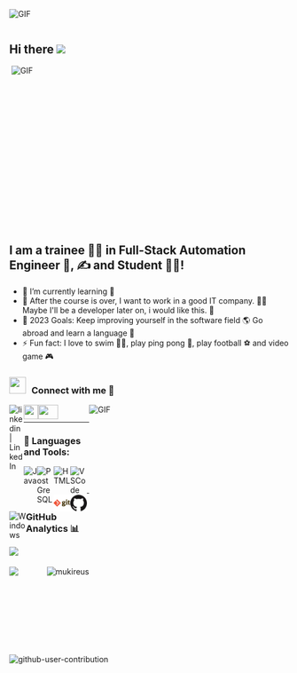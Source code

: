 <img align="right" alt="GIF" src="https://media0.giphy.com/headers/NoMansDream/Wsws43NM0zxF.gif" width="700" height="60" />

## Hi there <img src="https://media.giphy.com/media/hvRJCLFzcasrR4ia7z/giphy.gif" width="4%">

<img align="right" alt="GIF" src="https://github.com/abhisheknaiidu/abhisheknaiidu/blob/master/code.gif?raw=true" width="500" height="320" />

## I am a trainee 👨‍🎓 in Full-Stack Automation Engineer 🚀,  ✍ and Student 👨‍🎓!
- 🌱 I’m currently learning 🔭
- 👯 After the course is over, I want to work in a good IT company. 👩‍💻 Maybe I'll be a developer later on, i would like this. 🎨
- 🥅 2023 Goals: Keep improving yourself in the software field 🌎 Go abroad and learn a language 🤖
- ⚡ Fun fact: I love to swim 🏊‍♀️, play ping pong 🏓, play football ⚽️ and video game 🎮

<h3 align="left" > <img src="https://media.giphy.com/media/iY8CRBdQXODJSCERIr/giphy.gif" width="30" height="30" style="margin-right: 10px;">Connect with me 🤝 </h3>

[<img align="left" alt="linkedin | LinkedIn" width="26px" src="https://raw.githubusercontent.com/peterthehan/peterthehan/master/assets/linkedin.svg" />][linkedin]
[<img align="left" height="26" width="26" src="https://cdn.jsdelivr.net/npm/simple-icons@v4/icons/gmail.svg" />][gmail]
[<img align="left" height="26" width="36" src="https://user-images.githubusercontent.com/115114695/202043982-d6ee08d1-a3dc-4510-8361-6b30128b9bd9.png" />][youtube]


<img align="right" alt="GIF" src="https://user-images.githubusercontent.com/115114695/201231024-60df5b74-37d9-4842-88c6-a681b0ae822f.gif" width="360" height="410" />
<br />

[linkedin]: https://www.linkedin.com/in/erkam-kilin%C3%A7-063b5b257/
[gmail]: mailto:erkamkilinc55@gmail.com
[youtube]: https://www.youtube.com/channel/UC7jZbFAMLjcYG3EyGpSKUdg
  
---
### 🔧 Languages and Tools:

[<img align="left" alt="Java" width="24px" src="https://upload.wikimedia.org/wikipedia/tr/thumb/2/2e/Java_Logo.svg/1200px-Java_Logo.svg.png" />][java]
[<img align="left" alt="PostGreSQL" width="30px" src="https://upload.wikimedia.org/wikipedia/commons/thumb/2/29/Postgresql_elephant.svg/1985px-Postgresql_elephant.svg.png" />][PostGreSQL]
[<img align="left" alt="HTML" width="30px" src="https://img.freepik.com/free-icon/html-5_318-674234.jpg?w=2000" />][html]
[<img align="left" alt="VSCode" width="30px" src="https://upload.wikimedia.org/wikipedia/commons/thumb/9/9a/Visual_Studio_Code_1.35_icon.svg/2048px-Visual_Studio_Code_1.35_icon.svg.png" />][VSCode]
[<img align="left" alt="Git" width="30px" src="https://raw.githubusercontent.com/github/explore/80688e429a7d4ef2fca1e82350fe8e3517d3494d/topics/git/git.png" />][git]
[<img align="left" alt="GitHub" width="30px" src="https://raw.githubusercontent.com/github/explore/78df643247d429f6cc873026c0622819ad797942/topics/github/github.png" />][github]
[<img align="left" alt="Windows" width="30px" src="https://upload.wikimedia.org/wikipedia/commons/thumb/0/0a/Unofficial_Windows_logo_variant_-_2002%E2%80%932012_%28Multicolored%29.svg/1161px-Unofficial_Windows_logo_variant_-_2002%E2%80%932012_%28Multicolored%29.svg.png" />][windows]

<br />

[java]: https://www.java.com/
[PostGreSQL]: https://www.postgresql.org/
[html]: https://html.com/
[VSCode]: https://code.visualstudio.com/
[git]: https://git-scm.com/
[github]: https://github.com/erka5537
[windows]: https://www.microsoft.com/windows/

<br />

---


### GitHub Analytics 📊

<p align="left">
<a href="https://github.com/erka5537">
  <img height="158em" src="https://github-readme-stats-eight-theta.vercel.app/api?username=erka5537&show_icons=true&theme=algolia&include_all_commits=true&count_private=true"/>
  <br />
  <br />
  <img height="158em" align="right" src="https://github-readme-streak-stats.herokuapp.com/?user=erka5537&theme=radical&include_all_commits=true&count_private=true" alt="mukireus"/>
  <img height="160em" src="https://github-readme-stats-eight-theta.vercel.app/api/top-langs/?username=erka5537&layout=compact&langs_count=8&theme=algolia"/>
  
</a>
</p>

<br />
<br />

![github-user-contribution](https://user-images.githubusercontent.com/115114695/201546902-67cfbdba-45aa-4d87-b45d-c144aa1fa57a.svg)
